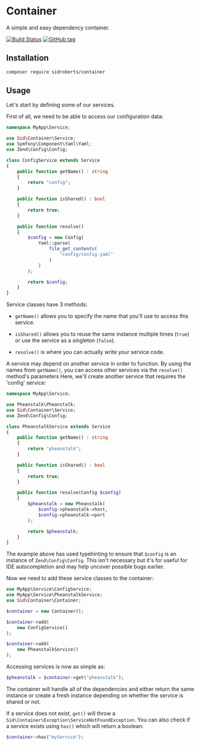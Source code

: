# Container

A simple and easy dependency container.

[![Build Status](https://travis-ci.org/SidRoberts/container.svg?branch=master)](https://travis-ci.org/SidRoberts/container)
[![GitHub tag](https://img.shields.io/github/tag/sidroberts/container.svg?maxAge=2592000)]()



## Installation

```bash
composer require sidroberts/container
```



## Usage

Let's start by defining some of our services.

First of all, we need to be able to access our configuration data:

```php
namespace MyApp\Service;

use Sid\Container\Service;
use Symfony\Component\Yaml\Yaml;
use Zend\Config\Config;

class ConfigService extends Service
{
    public function getName() : string
    {
        return "config";
    }

    public function isShared() : bool
    {
        return true;
    }

    public function resolve()
    {
        $config = new Config(
            Yaml::parse(
                file_get_contents(
                    "config/config.yaml"
                )
            )
        );

        return $config;
    }
}
```

Service classes have 3 methods:

* `getName()` allows you to specify the name that you'll use to access this service.

* `isShared()` allows you to reuse the same instance multiple times (`true`) or use the service as a singleton (`false`).

* `resolve()` is where you can actually write your service code.

A service may depend on another service in order to function. By using the names from `getName()`, you can access other services via the `resolve()` method's parameters  Here, we'll create another service that requires the 'config' service:

```php
namespace MyApp\Service;

use Pheanstalk\Pheanstalk;
use Sid\Container\Service;
use Zend\Config\Config;

class PheanstalkService extends Service
{
    public function getName() : string
    {
        return "pheanstalk";
    }

    public function isShared() : bool
    {
        return true;
    }

    public function resolve(Config $config)
    {
        $pheanstalk = new Pheanstalk(
            $config->pheanstalk->host,
            $config->pheanstalk->port
        );

        return $pheanstalk;
    }
}
```

The example above has used typehinting to ensure that `$config` is an instance of `Zend\Config\Config`. This isn't necessary but it's for useful for IDE autocompletion and may help uncover possible bugs earlier.

Now we need to add these service classes to the container:

```php
use MyApp\Service\ConfigService;
use MyApp\Service\PheanstalkService;
use Sid\Container\Container;

$container = new Container();

$container->add(
    new ConfigService()
);

$container->add(
    new PheanstalkService()
);
```

Accessing services is now as simple as:

```php
$pheanstalk = $container->get("pheanstalk");
```

The container will handle all of the dependencies and either return the same instance or create a fresh instance depending on whether the service is shared or not.

If a service does not exist, `get()` will throw a `Sid\Container\Exception\ServiceNotFoundException`. You can also check if a service exists using `has()` which will return a boolean:

```php
$container->has("myService");
```
